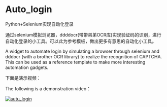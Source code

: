 # Auto_login
Python+Selenium实现自动化登录



通过selenium模拟浏览器，ddddocr(带带弟弟OCR库)实现验证码的识别，进行自动化登录的小工具。可以此为参考模板，做出更多有意思的自动化小工具。

A widget to automate login by simulating a browser through selenium and dddocr (with a brother OCR library) to realize the recognition of CAPTCHA. This can be used as a reference template to make more interesting automation gadgets.



下面是演示视频：

The following is a demonstration video：

[![autu_login](https://0-bit.oss-cn-beijing.aliyuncs.com/image-20211018203253513.png)](https://www.bilibili.com/video/BV1xq4y197Ht)

